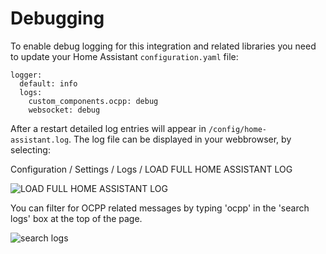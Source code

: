 Debugging
=========

To enable debug logging for this integration and related libraries you
need to update your Home Assistant `configuration.yaml` file:

```
logger:
  default: info
  logs:
    custom_components.ocpp: debug
    websocket: debug
```

After a restart detailed log entries will appear in `/config/home-assistant.log`.
The log file can be displayed in your webbrowser, by selecting:

Configuration / Settings / Logs / LOAD FULL HOME ASSISTANT LOG

![LOAD FULL HOME ASSISTANT LOG](https://user-images.githubusercontent.com/8673442/158488329-64a2e38a-24d2-40ff-8743-643ebb337408.png)

You can filter for OCPP related messages by typing 'ocpp' in the 'search logs' box at the top of the page.

![search logs](https://user-images.githubusercontent.com/8673442/158488440-a5ae8076-5f33-49dd-86cb-7521cc74d96a.png)

